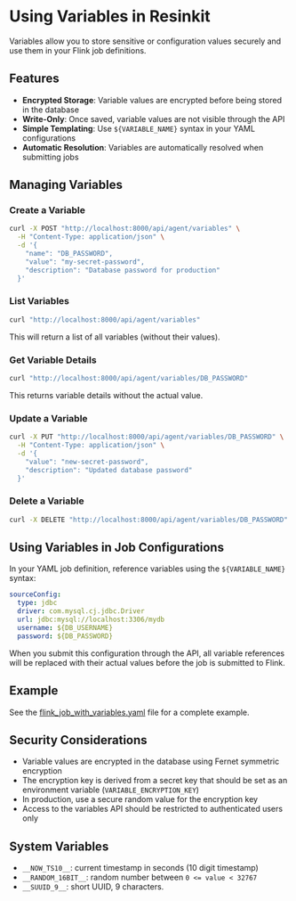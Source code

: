 # Using Variables in Resinkit

Variables allow you to store sensitive or configuration values securely and use them in your Flink job definitions.

## Features

- **Encrypted Storage**: Variable values are encrypted before being stored in the database
- **Write-Only**: Once saved, variable values are not visible through the API
- **Simple Templating**: Use `${VARIABLE_NAME}` syntax in your YAML configurations
- **Automatic Resolution**: Variables are automatically resolved when submitting jobs

## Managing Variables

### Create a Variable

```bash
curl -X POST "http://localhost:8000/api/agent/variables" \
  -H "Content-Type: application/json" \
  -d '{
    "name": "DB_PASSWORD",
    "value": "my-secret-password",
    "description": "Database password for production"
  }'
```

### List Variables

```bash
curl "http://localhost:8000/api/agent/variables"
```

This will return a list of all variables (without their values).

### Get Variable Details

```bash
curl "http://localhost:8000/api/agent/variables/DB_PASSWORD"
```

This returns variable details without the actual value.

### Update a Variable

```bash
curl -X PUT "http://localhost:8000/api/agent/variables/DB_PASSWORD" \
  -H "Content-Type: application/json" \
  -d '{
    "value": "new-secret-password",
    "description": "Updated database password"
  }'
```

### Delete a Variable

```bash
curl -X DELETE "http://localhost:8000/api/agent/variables/DB_PASSWORD"
```

## Using Variables in Job Configurations

In your YAML job definition, reference variables using the `${VARIABLE_NAME}` syntax:

```yaml
sourceConfig:
  type: jdbc
  driver: com.mysql.cj.jdbc.Driver
  url: jdbc:mysql://localhost:3306/mydb
  username: ${DB_USERNAME}
  password: ${DB_PASSWORD}
```

When you submit this configuration through the API, all variable references will be replaced with their actual values before the job is submitted to Flink.

## Example

See the [flink_job_with_variables.yaml](./flink_job_with_variables.yaml) file for a complete example.

## Security Considerations

- Variable values are encrypted in the database using Fernet symmetric encryption
- The encryption key is derived from a secret key that should be set as an environment variable (`VARIABLE_ENCRYPTION_KEY`)
- In production, use a secure random value for the encryption key
- Access to the variables API should be restricted to authenticated users only

## System Variables

- `__NOW_TS10__`: current timestamp in seconds (10 digit timestamp)
- `__RANDOM_16BIT__`: random number between `0 <= value < 32767`
- `__SUUID_9__`: short UUID, 9 characters.

